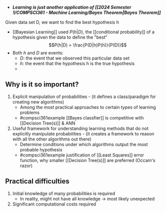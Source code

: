 - ***Learning is just another application of [[2024 Semester 1/COMPSCI361 - Machine Learning/Bayes Theorem|Bayes Theorem]]***

Given data set D, we want to find the best hypothesis h
- [[Bayesian Learning]] used $P(h|D)$, the [[conditional probability]] of a hypothesis given the data to define the "best"
$$P(h|D) = \frac{P(D|h)P(h)}{P(D)}$$
- Both $h$ and $D$ are events:
	- $D$: the event that we observed this particular data set
	- $h$: the event that the hypothesis h is the true hypothesis
	- 
## Why is it so important?
1. Explicit manipulation of probabilities - (it defines a class/paradigm for creating new algorithms)
	- Among the most practical approaches to certain types of learning problems
	- #compsci361example [[Bayes classfier]] is competitive with [[Decision Tree(s)]] & ANN
2. Useful framework for understanding learning methods that do not explicitly manipulate probabilities - (it creates a framework to reason with all the other algorithms out there)
	- Determine conditions under which algorithms output the most probable hypothesis
	- #compsci361example justification of [[Least Squares]] error function, why smaller [[Decision Tree(s)]] are preferred (Occam's razor)
## Practical difficulties
1. Initial knowledge of many probabilities is required
	- In reality, might not have all knowledge $\rightarrow$ most likely unexpected
2. Significant computational costs required